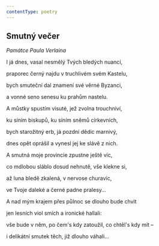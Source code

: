 ```yaml
---
contentType: poetry
---
```


<section>

# Smutný večer

_Památce Paula Verlaina_

</section>

<section>

I já dnes, vasal nesmělý Tvých bledých nuancí, 

praporec černý najdu v truchlivém svém Kastelu, 

bych smuteční dal znamení své věrné Byzanci, 

a vonné seno senesu ku prahům nastelu. 

</section>

<section>

A můstky spustím visuté, jež zvolna trouchniví, 

ku síním biskupů, ku síním sněmů církevních, 

bych starožitný erb, já pozdní dědic marnivý, 

dnes opět oprášil a vynesl jej ke slávě z nich. 

</section>

<section>

A smutná moje provincie zpustne ještě víc, 

co mdlobou sláblo dosud nehnutě, vše klekne si, 

až luna bledě zkalená, v nervose churavíc, 

ve Tvoje daleké a černé padne pralesy… 

</section>

<section>

A nad mým krajem přes půlnoc se dlouho bude chvít 

jen lesních viol smích a ironické hallali: 

vše bude v něm, po čem's kdy zatoužil, co chtěl's kdy mít – 

i delikátní smutek těch, již dlouho váhali…

</section>
